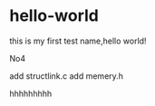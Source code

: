 # hello-world
this is my first test name,hello world!


No4

add structlink.c
add memery.h


hhhhhhhhh
